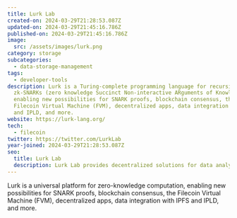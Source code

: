 ```yaml
---
title: Lurk Lab
created-on: 2024-03-29T21:28:53.087Z
updated-on: 2024-03-29T21:45:16.786Z
published-on: 2024-03-29T21:45:16.786Z
image:
  src: /assets/images/lurk.png
category: storage
subcategories:
  - data-storage-management
tags:
  - developer-tools
description: Lurk is a Turing-complete programming language for recursive
  zk-SNARKs (zero knowledge Succinct Non-interactive ARguments of Knowledge)
  enabling new possibilities for SNARK proofs, blockchain consensus, the
  Filecoin Virtual Machine (FVM), decentralized apps, data integration with IPFS
  and IPLD, and more.
website: https://lurk-lang.org/
tech:
  - filecoin
twitter: https://twitter.com/LurkLab
year-joined: 2024-03-29T21:28:53.087Z
seo:
  title: Lurk Lab
  description: Lurk Lab provides decentralized solutions for data analysis and management.
---
```


Lurk is a universal platform for zero-knowledge computation, enabling new possibilities for SNARK proofs, blockchain consensus, the Filecoin Virtual Machine (FVM), decentralized apps, data integration with IPFS and IPLD, and more.
